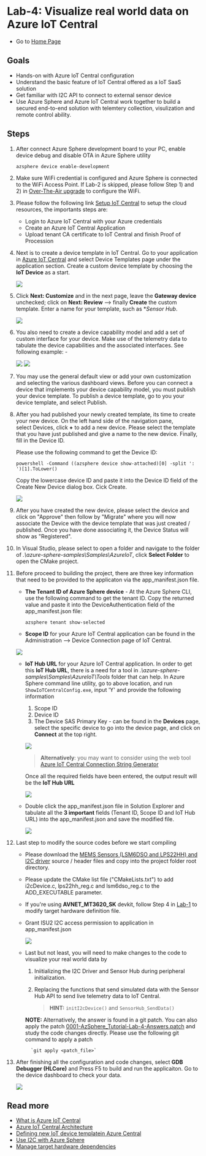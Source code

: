 # Lab-4: Visualize real world data on Azure IoT Central

- Go to [Home Page](../README.md)

## Goals

- Hands-on with Azure IoT Central configuration
- Understand the basic feature of IoT Central offered as a IoT SaaS solution
- Get familiar with I2C API to connect to external sensor device
- Use Azure Sphere and Azure IoT Central work together to build a secured end-to-end solution with telemtery collection, visulization and remote control ability.

## Steps

1. After connect Azure Sphere development board to your PC, enable device debug and disable OTA in Azure Sphere utility
   
   `azsphere device enable-development`

2. Make sure WiFi credential is configured and Azure Sphere is connected to the WiFi Access Point. If Lab-2 is skipped, please follow Step 1) and 2) in [Over-The-Air upgrade](lab-2.md) to configure the WiFi.
   
3. Please follow the following link [Setup IoT Central](https://docs.microsoft.com/en-us/azure-sphere/app-development/setup-iot-central) to setup the cloud resources, the importants steps are:
    
    - Login to Azure IoT Central with your Azure credentials
	- Create an Azure IoT Central Application
    - Upload tenant CA certificate to IoT Central and finish Proof of Procession

4. Next is to create a device template in IoT Central.  Go to your application in [Azure IoT Central](https://apps.azureiotcentral.com/) and select Device Templates page under the application section.  Create a custom device template by choosing the **IoT Device** as a start.  

	![](../img/lab-4/iotcentral_custom_template.png)

5. Click **Next: Customize** and in the next page, leave the **Gateway device** unchecked; click on **Next: Review** --> finally **Create** the custom template.  Enter a name for your template, such as **Sensor Hub*.

	![](../img/lab-4/iotcentral_custom_template_2.png)

6. You also need to create a device capability model and add a set of custom interface for your device.  Make use of the telemetry data to tabulate the device capabilities and the associated interfaces.  See following example: -

	![](../img/lab-4/iotcentral_capabilities_1.png)
	![](../img/lab-4/iotcentral_capabilities_2.png)

7.  You may use the general default view or add your own customization and selecting the various dashboard views. Before you can connect a device that implements your device capability model, you must publish your device template.  To publish a device template, go to you your device template, and select Publish.

8. After you had published your newly created template, its time to create your new device. On the left hand side of the navigation pane, select Devices, click **+** to add a new device.  Please select the template that you have just published and give a name to the new device. Finally, fill in the Device ID. 

	Please use the following command to get the Device ID:

	`powershell -Command ((azsphere device show-attached)[0] -split ': ')[1].ToLower()`

	Copy the lowercase device ID and paste it into the Device ID field of the Create New Device dialog box. Cick Create.
	
	![](../img/lab-4/iotcentral_createnewdevice.png)

9. After you have created the new device, please select the device and click on "Approve" then follow by "Migrate" where you will now associate the Device with the device template that was just created / published. Once you have done associating it, the Device Status will show as "Registered".

10. In Visual Studio, please select to open a folder and navigate to the folder of *.\azure-sphere-samples\Samples\AzureIoT*, click **Select Folder** to open the CMake project.
   
11. Before proceed to building the project, there are three key information that need to be provided to the applicaton via the app_manifest.json file.
   
	- **The Tenant ID of Azure Sphere device** - At the Azure Sphere CLI, use the following command to get the tenant ID. Copy the returned value and paste it into the DeviceAuthentication field of the app_manifest.json file:

	   `azsphere tenant show-selected`
	   
	- **Scope ID** for your Azure IoT Central application can be found in the Administration --> Device Connection page of IoT Central.

	![](../img/lab-4/iotcentral_admin_devconn.png)
		
	- **IoT Hub URL** for your Azure IoT Central application. In order to get this **IoT Hub URL**, there is a need for a tool in *.\azure-sphere-samples\Samples\AzureIoT\Tools* folder that can help. In Azure Sphere command line utility, go to above location, and run `ShowIoTCentralConfig.exe`, input 'Y' and provide the following information

		1. Scope ID
		2. Device ID
		3. The Device SAS Primary Key - can be found in the **Devices** page, select the specific device to go into the device page, and click on **Connect** at the top right.
		
		![](../img/lab-4/iotcentral_devicekey.png)
		
		> **Alternatively**: you may want to consider using the web tool [Azure IoT Central Connection String Generator](https://dpsgen.z8.web.core.windows.net)
		
		Once all the required fields have been entered, the output result will be the **IoT Hub URL**  
	
		![](../img/lab-4/iotcentral_configtool.png)

    - Double click the app_manifest.json file in Solution Explorer and tabulate all the **3 important** fields (Tenant ID, Scope ID and IoT Hub URL) into the app_manifest.json and save the modified file.

		![](../img/lab-4/iotcentral_manifest.png)

12. Last step to modify the source codes before we start compiling
	- Please download the [MEMS Sensors (LSM6DSO and LPS22HH) and I2C driver](../src/lab-4/sensorhub_lsm6ds0_lps22hh) source / header files and copy into the project folder root directory.
	- Please update the CMake list file ("CMakeLists.txt") to add i2cDevice.c, lps22hh_reg.c and lsm6dso_reg.c to the ADD_EXECUTABLE parameter. 
	- If you're using **AVNET_MT3620_SK** devkit, follow Step 4 in [Lab-1](lab-1.md) to modify target hardware definition file.
	- Grant ISU2 I2C access permission to application in app_manifest.json
	
	  ![](../img/lab-4/iotcentral_manifest_isu2.png)
		 
	- Last but not least, you will need to make changes to the code to visualize your real world data by 
	
		1. Iniitializing the I2C Driver and Sensor Hub during peripheral initialization.
		2. Replacing the functions that send simulated data with the Sensor Hub API to send live telemetry data to IoT Central.
				
			> **HINT:** `initI2cDevice()` and  `SensorHub_SendData()`
		
		**NOTE:** Alternatively, the answer is found in a git patch. You can also apply the patch [0001-AzSphere_Tutorial-Lab-4-Answers.patch](../src/lab-4/answer) and study the code changes directly.  Please use the following git command to apply a patch
		
			`git apply <patch_file>`

13. After finishing all the configuration and code changes, select **GDB Debugger (HLCore)** and Press F5 to build and run the applicaiton. Go to the device dashboard to check your data.

    ![](../img/lab-4/SensorHub_Dashboard.png)
	

## Read more

- [What is Azure IoT Central](https://docs.microsoft.com/en-us/azure/iot-central/overview-iot-central)
- [Azure IoT Central Architecture](https://docs.microsoft.com/en-us/azure/iot-central/concepts-architecture)
- [Defining new IoT device templatein Azure Central](https://docs.microsoft.com/en-us/azure/iot-central/core/howto-set-up-template)
- [Use I2C with Azure Sphere](https://docs.microsoft.com/en-us/azure-sphere/app-development/i2c)
- [Manage target hardware dependencies](https://docs.microsoft.com/en-us/azure-sphere/app-development/manage-hardware-dependencies)


